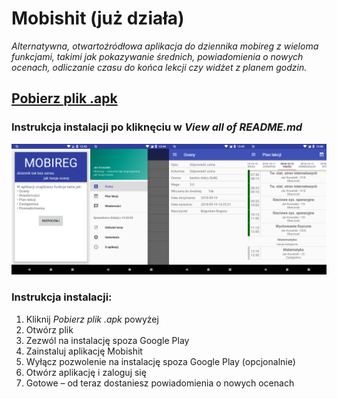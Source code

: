# Mobishit (już działa)
*Alternatywna, otwartoźródłowa aplikacja do dziennika mobireg z wieloma funkcjami, takimi jak pokazywanie średnich, powiadomienia o nowych ocenach, odliczanie czasu do końca lekcji czy widżet z planem godzin.*

## <a href="https://github.com/JakubekWeg/Mobishit/blob/master/app/release/mobishit.apk?raw=true"><b>Pobierz plik .apk</b></a>

### Instrukcja instalacji po kliknęciu w <i> View all of README.md</i>


![Zrzuty ekranu](./art.png?raw=true)



### Instrukcja instalacji:
<ol>
<li>Kliknij <i>Pobierz plik .apk</i> powyżej</li>
<li>Otwórz plik</li>
<li>Zezwól na instalację spoza Google Play</li>
<li>Zainstaluj aplikację Mobishit</li>
<li>Wyłącz pozwolenie na instalację spoza Google Play (opcjonalnie)</li>
<li>Otwórz aplikację i zaloguj się</li>
<li>Gotowe – od teraz dostaniesz powiadomienia o nowych ocenach
</ol>

### 
